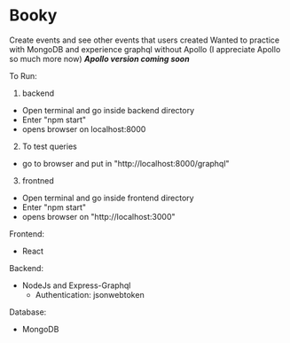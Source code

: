 # Booky
Create events and see other events that users created
Wanted to practice with MongoDB and experience graphql without Apollo
(I appreciate Apollo so much more now)
***Apollo version coming soon***

To Run:
1) backend
- Open terminal and go inside backend directory
- Enter "npm start"
- opens browser on localhost:8000
2) To test queries
- go to browser and put in "http://localhost:8000/graphql"
3) frontned
- Open terminal and go inside frontend directory
- Enter "npm start"
- opens browser on "http://localhost:3000"



Frontend:
- React

Backend:
- NodeJs and Express-Graphql 
  - Authentication: jsonwebtoken
  
Database:
- MongoDB
